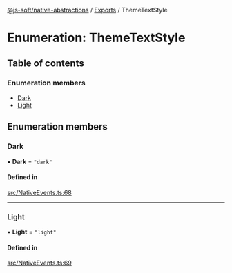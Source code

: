 [@js-soft/native-abstractions](../README.md) / [Exports](../modules.md) / ThemeTextStyle

# Enumeration: ThemeTextStyle

## Table of contents

### Enumeration members

- [Dark](ThemeTextStyle.md#dark)
- [Light](ThemeTextStyle.md#light)

## Enumeration members

### Dark

• **Dark** = `"dark"`

#### Defined in

[src/NativeEvents.ts:68](https://github.com/js-soft/ts-native-access/blob/6589b22/packages/abstractions/src/NativeEvents.ts#L68)

___

### Light

• **Light** = `"light"`

#### Defined in

[src/NativeEvents.ts:69](https://github.com/js-soft/ts-native-access/blob/6589b22/packages/abstractions/src/NativeEvents.ts#L69)
